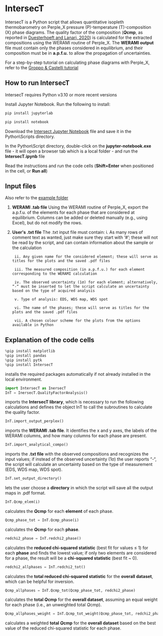 # IntersecT
IntersecT is a Python script that allows quantitative isopleth thermobarometry on Perple_X pressure (P)-temperature (T)-composition (X) phase diagrams.
The quality factor of the composition (***Q*cmp**, as reported in [Duesterhoeft and Lanari, 2020](https://doi.org/10.1111/jmg.12538)) is calculated for the extracted compositions using the WERAMI routine of Perple_X. The **WERAMI output** file must contain only the phases considered in equilibrium, and their composition must be in **a.p.f.u.** to allow the propagation of uncertainties.

For a step-by-step tutorial on calculating phase diagrams with Perple_X, refer to the [Groppo & Castelli tutorial](https://www.perplex.ethz.ch/perplex/tutorial/Castelli_Groppo_Torino_Tutorial/previous_versions/Castelli_Groppo_Torino_Perple_X_691_Tutorial.pdf)

## How to run IntersecT
IntersecT requires Python v3.10 or more recent versions

Install Jupyter Notebook.
Run the following to install:

```python
pip install jupyterlab
```
```python
pip install notebook
```

Download the [Intersect Jupyter Notebook](https://github.com/neoscalc/IntersecT/blob/main/IntersecT.ipynb) file and save it in the Python\Scripts directory.

In the Python\Script directory, double-click on the **jupyter-notebook.exe** file - it will open a browser tab which is a local folder - and run the **IntersecT.ipynb** file

Read the instructions and run the code cells (**Shift+Enter** when positioned in the cell, or **Run all**)

## Input files
Also refer to the [example folder](https://github.com/neoscalc/IntersecT/tree/main/example)

1. **WERAMI .tab file**
    Using the WERAMI routine of Perple_X, export the a.p.f.u. of the elements for each phase that are considered at equilibrium. Columns can be added or deleted manually (e.g., using Excel), but do not modify the rows.

2. **User's .txt file**
    The .txt input file must contain:
    	i. As many rows of comment text as wanted, just make sure they start with ‘#’; these will not be read by the script, and can contain information about the sample or the calculation
        
        ii. Any given name for the considered element; these will serve as titles for the plots and the saved .pdf files

        iii. The measured composition (in a.p.f.u.) for each element corresponding to the WERAMI calculation
        
        iv.	The observed uncertainty (1σ) for each element; alternatively, “-“ must be inserted to let the script calculate an uncertainty based on the type of acquired analysis
        
        v. Type of analysis: EDS, WDS map, WDS spot
        
        vi. The name of the phases; these will serve as titles for the plots and the saved .pdf files
        
        vii. A chosen colour scheme for the plots from the options available in Python

## Explanation of the code cells
```python
%pip install matplotlib
%pip install pandas
%pip install pytk
%pip install IntersecT
```
installs the required packages automatically if not already installed in the local environment.

```python
import IntersecT as InersecT
InT = InersecT.QualityFactorAnalysis()
```
imports the **IntersecT library**, which is necessary to run the following calculations and defines the object InT to call the subroutines to calculate the quality factor.

```python
InT.import_output_perplex()
```
imports the **WERAMI .tab file**. It identifies the x and y axes, the labels of the WERAMI columns, and how many columns for each phase are present. 

```python
InT.import_analytical_compo()
```
imports the **.txt file** with the observed compositions and recognizes the input values; if instead of the observed uncertainty (1σ) the user reports “-“, the script will calculate an uncertainty based on the type of measurement (EDS, WDS map, WDS spot).

```python
InT.set_output_directory()
```
lets the user choose a **directory** in which the script will save all the output maps in .pdf format.

```python
InT.Qcmp_elem(i)
```
calculates the ***Q*cmp** for each **element** of each phase.

```python
Qcmp_phase_tot = InT.Qcmp_phase(i)
```
calculates the ***Q*cmp** for each **phase**.

```python
redchi2_phase = InT.redchi2_phase()
```
calculates the **reduced chi-squared statistic** (best fit for values ≤ 1) for each **phase** and finds the lowest value; if only two elements are considered for a phase, the result will be a **chi-squared statistic** (best fit ~ 0).

```python
redchi2_allphases = InT.redchi2_tot()
```
calculates the **total reduced chi-squared statistic** for the **overall dataset**, which can be helpful for inversion.

```python
Qcmp_allphases = InT.Qcmp_tot(Qcmp_phase_tot, redchi2_phase)
```
calculates the **total *Q*cmp** for the **overall dataset**, assuming an equal weight for each phase (i.e., an unweighted total *Q*cmp).

```python
Qcmp_allphases_weight = InT.Qcmp_tot_weight(Qcmp_phase_tot, redchi2_phase)
```
calculates a weighted **total *Q*cmp** for the **overall dataset** based on the best value of the reduced chi-squared statistic for each phase.
